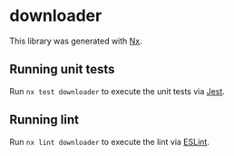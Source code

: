 # downloader

This library was generated with [Nx](https://nx.dev).

## Running unit tests

Run `nx test downloader` to execute the unit tests via [Jest](https://jestjs.io).

## Running lint

Run `nx lint downloader` to execute the lint via [ESLint](https://eslint.org/).
